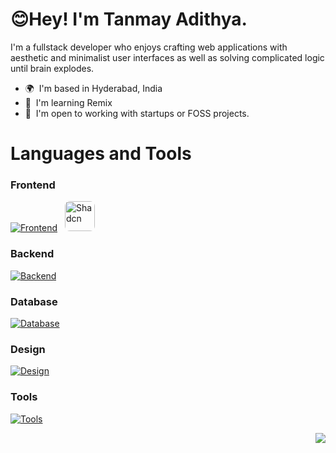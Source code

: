 <h1>😊Hey! I'm Tanmay Adithya.</h1>

I'm a fullstack developer who enjoys crafting web applications with aesthetic and minimalist user interfaces as well as solving complicated logic until brain explodes.

* 🌍  I'm based in Hyderabad, India
* 🧠  I'm learning Remix
* 🤝  I'm open to working with startups or FOSS projects.


# Languages and Tools

### Frontend

[![Frontend](https://skillicons.dev/icons?i=html,css,scss,bootstrap,js,ts,react,redux,tailwind,astro,next)](https://skillicons.dev)
<img href="https://ui.shadcn.com/" width="48" style="border: 0; border-radius: 8px; margin-left: 8px" src="https://i.postimg.cc/yxcWQsB6/shadcn-modified-1.png" alt="Shadcn" />

### Backend

[![Backend](https://skillicons.dev/icons?i=nodejs,express,postman)](https://skillicons.dev)

### Database

[![Database](https://skillicons.dev/icons?i=mongodb,redis,mysql,postgres,prisma)](https://skillicons.dev)

### Design

[![Design](https://skillicons.dev/icons?i=figma,ps)](https://skillicons.dev)

### Tools

[![Tools](https://skillicons.dev/icons?i=git,vscode,windows,ubuntu)](https://skillicons.dev)

<div align="right">
  
  [![](https://visitcount.itsvg.in/api?id=TanmayAdithya&label=Profile%20Views&color=12&icon=5&pretty=false)](https://visitcount.itsvg.in)
  
</div>
